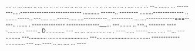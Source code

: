 .... .. ... ...... .. ... ... .. ... .. ... .. .. .. .. .. . .. .. .. .. .. . .. . .... 
..... ...
--.. .......
... --------.....--------------------------
........... ------.. --------
.........-------------
.. ....... -----.. 
---..... .....-----..... ....----------.. ---------
... ....------------===-----.. ....... . --------------
--------------___... ---........ .. ---.. -------
-----........... -----.. D............. ---
... ... ............. ... . ----...... -----...... ..... --... ---
.......... ---............ 
........................... 
---.................................... ------------
............. ---
.... ----
.. 
... ....    ... ----
